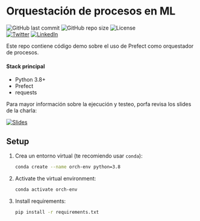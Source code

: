 # Orquestación de procesos en ML


![GitHub last commit](https://img.shields.io/github/last-commit/RodolfoFerro/ml-orchestation?style=for-the-badge) 
![GitHub repo size](https://img.shields.io/github/repo-size/RodolfoFerro/ml-orchestation?style=for-the-badge) 
![License](https://img.shields.io/github/license/RodolfoFerro/ml-orchestation?style=for-the-badge) <br>
[![Twitter](https://img.shields.io/twitter/follow/rodo_ferro?label=Twitter&logo=twitter&style=for-the-badge)](https://twitter.com/rodo_ferro/) 
[![LinkedIn](https://img.shields.io/badge/-LinkedIn-black.svg?style=for-the-badge&logo=linkedin&colorB=555)](https://www.linkedin.com/in/rodolfoferro/)

Este repo contiene código demo sobre el uso de Prefect como orquestador de procesos.

#### Stack principal

- Python 3.8+
- Prefect
- requests


Para mayor información sobre la ejecución y testeo, porfa revisa los slides de la charla:

[![Slides](https://img.shields.io/static/v1?label=Slides&message=Google%20Slides&color=tomato&style=for-the-badge)](https://docs.google.com/presentation/d/e/2PACX-1vS1a6SWDC6H36NFjZqI6KRjC-WY5pAgWiNdVUIrG7DH0tliwrr0EWnqPO7uZspmWrGYfbNMcV9GmBn-/pub?start=false&loop=false&delayms=3000)


## Setup

1. Crea un entorno virtual (te recomiendo usar `conda`):
   ```bash
   conda create --name orch-env python=3.8
   ```
2. Activate the virtual environment:
   ```bash
   conda activate orch-env
   ```
3. Install requirements:
   ```bash
   pip install -r requirements.txt
   ```
